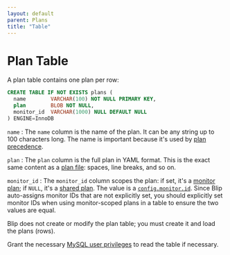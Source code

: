 ```yaml
---
layout: default
parent: Plans
title: "Table"
---
```


# Plan Table

A plan table contains one plan per row:

```sql
CREATE TABLE IF NOT EXISTS plans (
  name        VARCHAR(100) NOT NULL PRIMARY KEY,
  plan        BLOB NOT NULL,
  monitor_id  VARCHAR(1000) NULL DEFAULT NULL
) ENGINE=InnoDB
```

`name`
: The `name` column is the name of the plan.
It can be any string up to 100 characters long.
The name is important because it's used by [plan precedence](loading#precedence).

`plan`
: The `plan` column is the full plan in YAML format.
This is the exact same content as a [plan file](file): spaces, line breaks, and so on.

`monitor_id`
: The `monitor_id` column scopes the plan: if set, it's a [monitor plan](loading#monitor); if `NULL`, it's a [shared plan](loading#shared).
The value is a [`config.monitor.id`](../config/config-file#id).
Since Blip auto-assigns monitor IDs that are not explicitly set, you should explicitly set monitor IDs when using monitor-scoped plans in a table to ensure the two values are equal.

Blip does not create or modify the plan table; you must create it and load the plans (rows).

Grant the necessary [MySQL user privileges](../config/mysql-user#plan-table) to read the table if necessary.
